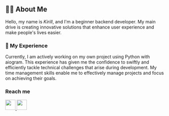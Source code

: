 ## 👨‍💻 About Me
Hello, my name is *Kirill*, and I'm a beginner backend developer. My main drive is creating innovative solutions that enhance user experience and make people's lives easier.

### 🔧 My Experience
Currently, I am actively working on my own project using Python with aiogram. This experience has given me the confidence to swiftly and efficiently tackle technical challenges that arise during development. My time management skills enable me to effectively manage projects and focus on achieving their goals.

### Reach me
<a href="https://t.me/reydotcom">
    <img width="32" height="32" src="https://img.icons8.com/color/48/telegram-app--v1.png"/>
<a href="https://discordapp.com/users/1009007168802017360/">
    <img width="32" height="32" src="https://img.icons8.com/color/48/discord-logo.png" />



